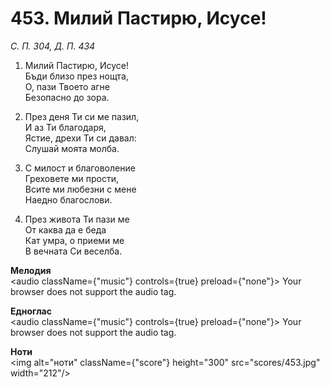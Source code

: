 # 453. Милий Пастирю, Исусе!

_С. П. 304, Д. П. 434_

1. Милий Пастирю, Исусе!  
Бъди близо през нощта,  
О, пази Твоето агне  
Безопасно до зора.  

2. През деня Ти си ме пазил,  
И аз Ти благодаря,  
Ястие, дрехи Ти си давал:  
Слушай моята молба.  

3. С милост и благоволение  
Греховете ми прости,  
Всите ми любезни с мене  
Наедно благослови.  

4. През живота Ти пази ме  
От каква да е беда  
Кат умра, о приеми ме  
В вечната Си веселба.

**Мелодия**  
<audio className={"music"} controls={true} preload={"none"}>
    <source src="mp3/453.mp3" type="audio/mpeg"/>
    Your browser does not support the audio tag.
</audio>

**Едноглас**  
<audio className={"music"} controls={true} preload={"none"}>
    <source src="transp/453.mp3" type="audio/mpeg"/>
    Your browser does not support the audio tag.
</audio>

**Ноти**  
<img alt="ноти" className={"score"} height="300" src="scores/453.jpg" width="212"/>
